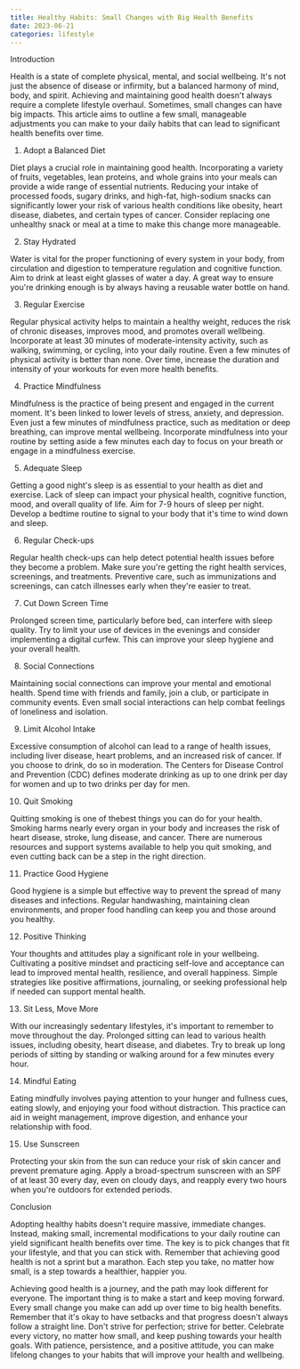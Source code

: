 ```yaml
---
title: Healthy Habits: Small Changes with Big Health Benefits
date: 2023-06-21
categories: lifestyle
---
```



Introduction

Health is a state of complete physical, mental, and social wellbeing. It's not just the absence of disease or infirmity, but a balanced harmony of mind, body, and spirit. Achieving and maintaining good health doesn't always require a complete lifestyle overhaul. Sometimes, small changes can have big impacts. This article aims to outline a few small, manageable adjustments you can make to your daily habits that can lead to significant health benefits over time.

1. Adopt a Balanced Diet

Diet plays a crucial role in maintaining good health. Incorporating a variety of fruits, vegetables, lean proteins, and whole grains into your meals can provide a wide range of essential nutrients. Reducing your intake of processed foods, sugary drinks, and high-fat, high-sodium snacks can significantly lower your risk of various health conditions like obesity, heart disease, diabetes, and certain types of cancer. Consider replacing one unhealthy snack or meal at a time to make this change more manageable.

2. Stay Hydrated

Water is vital for the proper functioning of every system in your body, from circulation and digestion to temperature regulation and cognitive function. Aim to drink at least eight glasses of water a day. A great way to ensure you're drinking enough is by always having a reusable water bottle on hand.

3. Regular Exercise

Regular physical activity helps to maintain a healthy weight, reduces the risk of chronic diseases, improves mood, and promotes overall wellbeing. Incorporate at least 30 minutes of moderate-intensity activity, such as walking, swimming, or cycling, into your daily routine. Even a few minutes of physical activity is better than none. Over time, increase the duration and intensity of your workouts for even more health benefits.

4. Practice Mindfulness

Mindfulness is the practice of being present and engaged in the current moment. It's been linked to lower levels of stress, anxiety, and depression. Even just a few minutes of mindfulness practice, such as meditation or deep breathing, can improve mental wellbeing. Incorporate mindfulness into your routine by setting aside a few minutes each day to focus on your breath or engage in a mindfulness exercise.

5. Adequate Sleep

Getting a good night's sleep is as essential to your health as diet and exercise. Lack of sleep can impact your physical health, cognitive function, mood, and overall quality of life. Aim for 7-9 hours of sleep per night. Develop a bedtime routine to signal to your body that it's time to wind down and sleep.

6. Regular Check-ups

Regular health check-ups can help detect potential health issues before they become a problem. Make sure you're getting the right health services, screenings, and treatments. Preventive care, such as immunizations and screenings, can catch illnesses early when they're easier to treat.

7. Cut Down Screen Time

Prolonged screen time, particularly before bed, can interfere with sleep quality. Try to limit your use of devices in the evenings and consider implementing a digital curfew. This can improve your sleep hygiene and your overall health.

8. Social Connections

Maintaining social connections can improve your mental and emotional health. Spend time with friends and family, join a club, or participate in community events. Even small social interactions can help combat feelings of loneliness and isolation.

9. Limit Alcohol Intake

Excessive consumption of alcohol can lead to a range of health issues, including liver disease, heart problems, and an increased risk of cancer. If you choose to drink, do so in moderation. The Centers for Disease Control and Prevention (CDC) defines moderate drinking as up to one drink per day for women and up to two drinks per day for men.

10. Quit Smoking

Quitting smoking is one of thebest things you can do for your health. Smoking harms nearly every organ in your body and increases the risk of heart disease, stroke, lung disease, and cancer. There are numerous resources and support systems available to help you quit smoking, and even cutting back can be a step in the right direction.

11. Practice Good Hygiene

Good hygiene is a simple but effective way to prevent the spread of many diseases and infections. Regular handwashing, maintaining clean environments, and proper food handling can keep you and those around you healthy.

12. Positive Thinking

Your thoughts and attitudes play a significant role in your wellbeing. Cultivating a positive mindset and practicing self-love and acceptance can lead to improved mental health, resilience, and overall happiness. Simple strategies like positive affirmations, journaling, or seeking professional help if needed can support mental health.

13. Sit Less, Move More

With our increasingly sedentary lifestyles, it's important to remember to move throughout the day. Prolonged sitting can lead to various health issues, including obesity, heart disease, and diabetes. Try to break up long periods of sitting by standing or walking around for a few minutes every hour.

14. Mindful Eating

Eating mindfully involves paying attention to your hunger and fullness cues, eating slowly, and enjoying your food without distraction. This practice can aid in weight management, improve digestion, and enhance your relationship with food.

15. Use Sunscreen

Protecting your skin from the sun can reduce your risk of skin cancer and prevent premature aging. Apply a broad-spectrum sunscreen with an SPF of at least 30 every day, even on cloudy days, and reapply every two hours when you're outdoors for extended periods.

Conclusion

Adopting healthy habits doesn't require massive, immediate changes. Instead, making small, incremental modifications to your daily routine can yield significant health benefits over time. The key is to pick changes that fit your lifestyle, and that you can stick with. Remember that achieving good health is not a sprint but a marathon. Each step you take, no matter how small, is a step towards a healthier, happier you.

Achieving good health is a journey, and the path may look different for everyone. The important thing is to make a start and keep moving forward. Every small change you make can add up over time to big health benefits. Remember that it's okay to have setbacks and that progress doesn't always follow a straight line. Don't strive for perfection; strive for better. Celebrate every victory, no matter how small, and keep pushing towards your health goals. With patience, persistence, and a positive attitude, you can make lifelong changes to your habits that will improve your health and wellbeing.